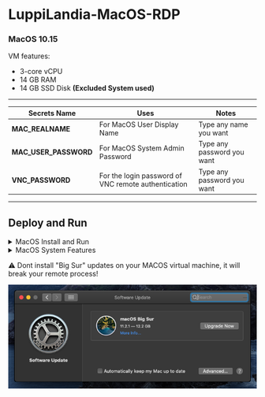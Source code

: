 # LuppiLandia-MacOS-RDP

### MacOS 10.15

VM features:
- 3-core vCPU
- 14 GB RAM
- 14 GB SSD Disk **(Excluded System used)**

---

Secrets Name | Uses | Notes
----- | ----- | -----
**MAC_REALNAME** | For MacOS User Display Name | Type any name you want
**MAC_USER_PASSWORD** | For MacOS System Admin Password | Type any password you want
**VNC_PASSWORD** | For the login password of VNC remote authentication | Type any password you want

---

## Deploy and Run
<details>
    <summary>MacOS Install and Run</summary>
<br>
    
* Go to **Actions** Tab and select one of system workflow.

* Click **Run Workflow** button on the left of **This workflow has a workflow_dispatch event trigger** line.

* Wait until a few minutes.

* Copy the link(**without tcp://**) and go to VNC Viewer(Download and install it [here](https://www.realvnc.com/download/file/viewer.files/VNC-Viewer-6.21.406-Windows.exe)), input the link to connect that u copied from the website.

* Fill in those login info, within username **TCV** and password from **VNC_PASSWORD** in Secret that you typed.

* Enjoy!

</details>

<details>
    <summary>MacOS System Features</summary>
<br>

- Desktop Screenshot
<img src="https://raw.githubusercontent.com/prateekg34/testing/main/screenshots/1.png" >

- Settings
<img src="https://raw.githubusercontent.com/prateekg34/testing/main/screenshots/2.png" >

- RAM
<img src="https://raw.githubusercontent.com/prateekg34/testing/main/screenshots/3.png" >

- Storage
<img src="https://raw.githubusercontent.com/prateekg34/testing/main/screenshots/4.png" >

- Pre-Installed Apps
<img src="https://raw.githubusercontent.com/prateekg34/testing/main/screenshots/5.png" >

</details>

:warning: Dont install "Big Sur" updates on your MACOS virtual machine, it will break your remote process!

<img src="https://raw.githubusercontent.com/prateekg34/testing/main/screenshots/6.png">
</details>
